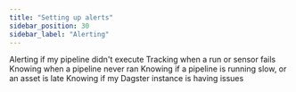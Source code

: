 ```yaml
---
title: "Setting up alerts"
sidebar_position: 30
sidebar_label: "Alerting"
---
```


Alerting if my pipeline didn't execute
Tracking when a run or sensor fails
Knowing when a pipeline never ran
Knowing if a pipeline is running slow, or an asset is late
Knowing if my Dagster instance is having issues

